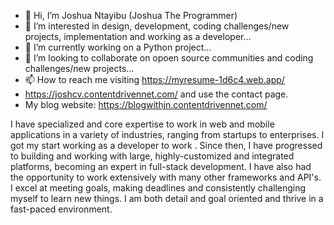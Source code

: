 - 👋 Hi, I’m Joshua Ntayibu (Joshua The Programmer)
- 👀 I’m interested in design, development, coding challenges/new projects, implementation and working as a developer...
- 🌱 I’m currently working on a Python project...
- 💞️ I’m looking to collaborate on opoen source communities and coding challenges/new projects...
- 📫 How to reach me  visiting https://myresume-1d6c4.web.app/ 
- https://joshcv.contentdrivennet.com/ and use the contact page.
- My blog website: https://blogwithjn.contentdrivennet.com/

I have specialized and core expertise to work in web and mobile applications in a variety of industries, ranging from startups to enterprises.
I got my start working as a developer to work . Since then, I have progressed to building and working with large, highly-customized and integrated 
platforms, becoming an expert in full-stack development. I have also had the opportunity to work extensively with many other frameworks and API's. 
I excel at meeting goals, making deadlines and consistently challenging myself to learn new things. I am both detail and goal oriented and thrive in 
a fast-paced environment. 

